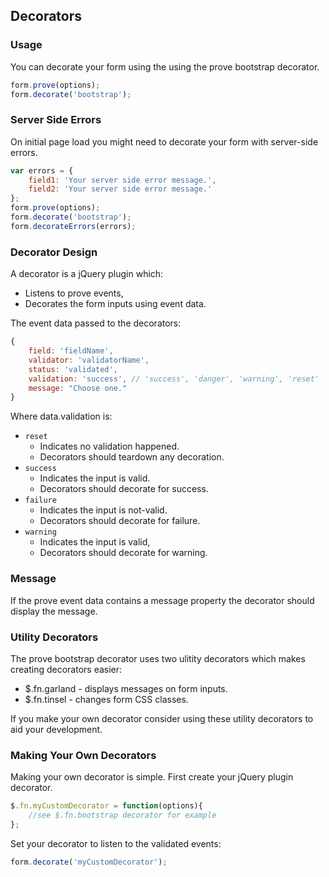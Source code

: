 ## Decorators

### Usage

You can decorate your form using the using the prove bootstrap decorator.
```javascript
form.prove(options);
form.decorate('bootstrap');
```
### Server Side Errors

On initial page load you might need to decorate your form with server-side errors.
```javascript
var errors = {
	field1: 'Your server side error message.',
	field2: 'Your server side error message.'
};
form.prove(options);
form.decorate('bootstrap');
form.decorateErrors(errors);
```

### Decorator Design

A decorator is a jQuery plugin which:
- Listens to prove events,
- Decorates the form inputs using event data.

The event data passed to the decorators:
```javascript
{
	field: 'fieldName',
	validator: 'validatorName',
	status: 'validated',
	validation: 'success', // 'success', 'danger', 'warning', 'reset'
	message: "Choose one."
}
```

Where data.validation is:
- `reset`
	- Indicates no validation happened.
	- Decorators should teardown any decoration.
- `success`
	- Indicates the input is valid.
	- Decorators should decorate for success.
- `failure`
	- Indicates the input is not-valid.
	- Decorators should decorate for failure.
- `warning`
	- Indicates the input is valid,
	- Decorators should decorate for warning.

### Message

If the prove event data contains a message property the decorator should display the message. 

### Utility Decorators

The prove bootstrap decorator uses two ulitity decorators which makes creating decorators easier:
- $.fn.garland - displays messages on form inputs.
- $.fn.tinsel - changes form CSS classes.

If you make your own decorator consider using these utility decorators to aid your development.

### Making Your Own Decorators

Making your own decorator is simple. First create your jQuery plugin decorator.
```javascript
$.fn.myCustomDecorator = function(options){
	//see $.fn.bootstrap decorator for example
};
```
Set your decorator to listen to the validated events:
```javascript
form.decorate('myCustomDecorator');
```
